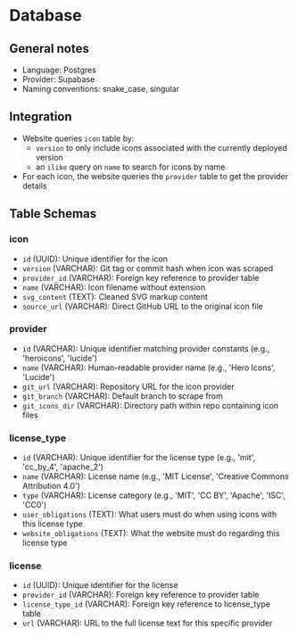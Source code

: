 # Database

## General notes

- Language: Postgres
- Provider: Supabase
- Naming conventions: snake_case, singular

## Integration

- Website queries `icon` table by:
  - `version` to only include icons associated with the currently deployed version
  - an `ilike` query on `name` to search for icons by name
- For each icon, the website queries the `provider` table to get the provider details

## Table Schemas

### icon

- `id` (UUID): Unique identifier for the icon
- `version` (VARCHAR): Git tag or commit hash when icon was scraped
- `provider_id` (VARCHAR): Foreign key reference to provider table
- `name` (VARCHAR): Icon filename without extension
- `svg_content` (TEXT): Cleaned SVG markup content
- `source_url` (VARCHAR): Direct GitHub URL to the original icon file

### provider

- `id` (VARCHAR): Unique identifier matching provider constants (e.g., 'heroicons', 'lucide')
- `name` (VARCHAR): Human-readable provider name (e.g., 'Hero Icons', 'Lucide')
- `git_url` (VARCHAR): Repository URL for the icon provider
- `git_branch` (VARCHAR): Default branch to scrape from
- `git_icons_dir` (VARCHAR): Directory path within repo containing icon files

### license_type

- `id` (VARCHAR): Unique identifier for the license type (e.g., 'mit', 'cc_by_4', 'apache_2')
- `name` (VARCHAR): License name (e.g., 'MIT License', 'Creative Commons Attribution 4.0')
- `type` (VARCHAR): License category (e.g., 'MIT', 'CC BY', 'Apache', 'ISC', 'CC0')
- `user_obligations` (TEXT): What users must do when using icons with this license type
- `website_obligations` (TEXT): What the website must do regarding this license type

### license

- `id` (UUID): Unique identifier for the license
- `provider_id` (VARCHAR): Foreign key reference to provider table
- `license_type_id` (VARCHAR): Foreign key reference to license_type table
- `url` (VARCHAR): URL to the full license text for this specific provider